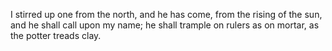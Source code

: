 I stirred up one from the north, and he has come, from the rising of the sun, and he shall call upon my name; he shall trample on rulers as on mortar, as the potter treads clay.
